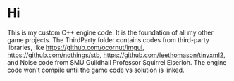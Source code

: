 # Hi
This is my custom C++ engine code. It is the foundation of all my other game projects. The ThirdParty folder contains codes from third-party libraries, like https://github.com/ocornut/imgui, https://github.com/nothings/stb, https://github.com/leethomason/tinyxml2, and Noise code from SMU Guildhall Professor Squirrel Eiserloh.
The engine code won't compile until the game code vs solution is linked.
